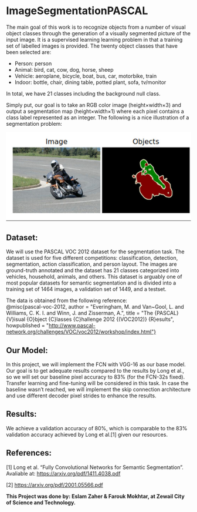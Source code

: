 # ImageSegmentationPASCAL

The main goal of this work is to recognize objects from a number of visual object classes through the generation of a visually segmented picture of the input image. It is  a supervised learning learning problem in that a training set of labelled images is provided. The twenty object classes that have been selected are:
- Person: person
- Animal: bird, cat, cow, dog, horse, sheep
- Vehicle: aeroplane, bicycle, boat, bus, car, motorbike, train
- Indoor: bottle, chair, dining table, potted plant, sofa, tv/monitor

In total, we have 21 classes including the background null class.

Simply put, our goal is to take an RGB color image (height×width×3) and output a segmentation map (height×width×1) where each pixel contains a class label represented as an integer. The following is a nice illustration of a segmentation problem:

![example](/images/example.jpg)

## Dataset:
We will use the PASCAL VOC 2012 dataset for the segmentation task. The dataset is used for five different competitions: classification, detection, segmentation, action classification, and person layout. The images are ground-truth annotated and the dataset has 21 classes categorized into vehicles, household, animals, and others. This dataset is arguably one of most popular datasets for semantic segmentation and is divided into a training set of 1464 images, a validation set of 1449, and a testset.

The data is obtained from the following reference: \
@misc{pascal-voc-2012,
author = "Everingham, M. and Van~Gool, L. and Williams, C. K. I. and Winn, J. and Zisserman, A.",
title = "The {PASCAL} {V}isual {O}bject {C}lasses {C}hallenge 2012 {(VOC2012)} {R}esults",
howpublished = "http://www.pascal-network.org/challenges/VOC/voc2012/workshop/index.html"}

## Our Model:
In this project, we will implement the FCN with VGG-16 as our base model. Our goal is to get adequate results compared to the results by Long et al., so we will set our baseline pixel accuracy to 83% (for the FCN-32s fixed). Transfer learning and fine-tuning will be considered in this task. In case the baseline wasn’t reached, we will implement the skip connection architecture and use different decoder pixel strides to enhance the results.

## Results:
We achieve a validation accuracy of 80%, which is comparable to the 83% validation accuracy achieved by Long et al.[1] given our resources.

## References:
[1] Long et al. “Fully Convolutional Networks for Semantic Segmentation”. Avaliable at: https://arxiv.org/pdf/1411.4038.pdf

[2] https://arxiv.org/pdf/2001.05566.pdf


__This Project was done by: Eslam Zaher & Farouk Mokhtar, at Zewail City of Science and Technology.__
